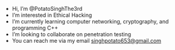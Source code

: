 - Hi, I’m @PotatoSinghThe3rd
- I’m interested in Ethical Hacking
- I’m currently learning computer networking, cryptography, and programming C++ 
- I’m looking to collaborate on penetration testing
- You can reach me via my email singhpotato653@gmail.com

<!---
PotatoSinghThe3rd/PotatoSinghThe3rd is a special repository because its `README.md` (this file) appears on your GitHub profile.
You can click the Preview link to take a look at your changes.
--->
